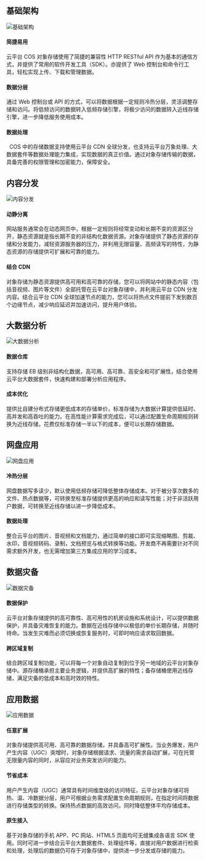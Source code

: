 
## 基础架构
![基础架构](http://imgcache.tce.fsphere.cn/static/mc.qcloudimg.com/static/img/9bbdb871803adca19579de8fa4fc499f/image.png)


#### 简捷易用

云平台 COS 对象存储使用了简捷的兼容性 HTTP RESTful API 作为基本的通信方式，并提供了常用的软件开发工具（SDK）。亦提供了 Web 控制台和命令行工具，轻松实现上传、下载和管理数据。

#### 数据分层

通过 Web 控制台或 API 的方式，可以将数据根据一定规则冷热分层，灵活调整存储和访问。将低频访问的数据转入低频存储引擎，将极少访问的数据转入近线存储引擎，进一步降低服务使用成本。

#### 数据处理
 
COS 中的存储数据支持使用云平台 CDN 全球分发，也支持云平台万象处理、大数据套件等数据处理能力集成，实现数据的真正价值。通过对象存储传输的数据，具备完善的权限管理和加密能力，保障安全。

## 内容分发
![内容分发](http://imgcache.tce.fsphere.cn/static/mc.qcloudimg.com/static/img/0d3db0d35bd83c563191d696e3ababa5/image.png)
#### 动静分离

网站服务通常会在动态网页中，根据一定规则将经常变动和长期不变的资源区分开，静态资源就是指长期不变的非结构化数据资源。对象存储提供了静态资源的存储和分发能力，减轻资源服务器的压力，并利用无限容量、高频读写的特性，为静态资源的存储提供可扩展和可靠的能力。

#### 结合 CDN

对象存储为静态资源提供高可用和高可靠的存储，您可以将网站中的静态内容（包括音视频、图片等文件）全部托管在云平台对象存储中，并利用云平台 CDN 分发内容。结合云平台 CDN 全球加速节点的能力，您可以将热点文件提前下发到数百个边缘节点，减少响应延迟并加速访问，提升用户体验。

## 大数据分析
![大数据分析](http://imgcache.tce.fsphere.cn/static/mc.qcloudimg.com/static/img/845693c5a041666d0f7c3e40aea15c7b/image.png)
#### 数据仓库

支持存储 EB 级别非结构化数据，高可用、高可靠、高安全和可扩展性，结合使用云平台大数据套件，快速构建和部署分析应用程序。

#### 成本优化

提供比自建分布式存储更低成本的存储单价，标准存储为大数据计算提供低延时、高并发和高吞吐的能力。在高性能计算需求完成后，可以通过配置生命周期规则转换为近线存储，花费仅标准存储一半以下的成本，便可以长期存储数据。

## 网盘应用
![网盘应用](http://imgcache.tce.fsphere.cn/static/mc.qcloudimg.com/static/img/99f5c4ea52054a2557ec23d267561bf3/image.png)
#### 冷热分层

网盘数据写多读少，默认使用低频存储可降低整体存储成本。对于被分享次数多的文件、热点数据等，可转换至标准存储提供更高的响应和读写性能；对于非活跃用户数据，可转换至近线存储以进一步降低成本。

#### 数据处理

整合云平台的图片、音视频和文档能力，通过简单的接口即可实现缩略图、剪裁、水印，音视频转码、录制，文档预览与格式转换等功能。开发商不再需要针对不同需求额外开发，也无需增加第三方集成应用的学习成本。

## 数据灾备
![数据灾备](http://imgcache.tce.fsphere.cn/static/mc.qcloudimg.com/static/img/dea0388daa6339f1ac51e510f6311008/image.png)
#### 数据保护

云平台对象存储提供的高可靠性、高可用性的机房设施和系统设计，可以提供数据保护，并具备灾难恢复的能力。数据在近线存储中以极低的单价长期存储，并随时待命。当发生灾难而必须切换或恢复服务时，可即时响应请求取回数据。

#### 跨区域复制

结合跨区域复制功能，可以将每一个对象自动复制到位于另一地域的云平台对象存储中。源存储桶承担主要业务逻辑，并提供高扩展的特性；备存储桶使用近线存储，满足灾备的低成本和高时效的特性。

## 应用数据
![应用数据](http://imgcache.tce.fsphere.cn/static/mc.qcloudimg.com/static/img/8ee1d65a31b7c842f5d3479883f8a4b4/image.png)
#### 任意扩展

对象存储提供高可用、高可靠的数据存储，并具备高可扩展性。当业务爆发，用户产生内容（UGC）突增时，对象存储根据请求、流量的需求自动扩展，可在托管无限量内容的同时，从容应对业务突发访问的能力。

#### 节省成本

用户产生内容（UGC）通常具有时间维度级的访问特征，云平台对象存储可将热、温、冷数据分层，用户可根据业务需求配置生命周期规则，在指定时间将数据进行存储类型的转换。保持热点数据的高效访问，同时降低整体平均存储成本。

#### 原生接入

基于对象存储的手机 APP、PC 网站、HTML5 页面均可无缝集成各语言 SDK 使用。同时可进一步结合云平台大数据套件、处理组件等，直接对用户数据进行检索和处理，处理后的数据仍可存于对象存储中，提供进一步分发或存储的能力。
